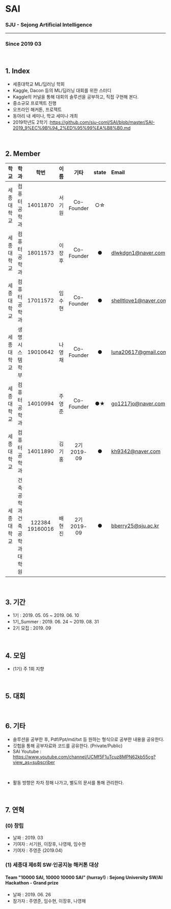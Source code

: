 # SAI
### SJU - Sejong Artificial Intelligence
<hr>

### Since 2019 03

<br>

## 1. Index
 - 세종대학교 ML/딥러닝 학회
 - Kaggle, Dacon 등의 ML/딥러닝 대회를 위한 스터디
 - Kaggle의 커널을 통해 대회의 솔루션을 공부하고, 직접 구현해 본다.
 - 중소규모 프로젝트 진행 
 - 오프라인 해커톤, 프로젝트
 - 동아리 내 세미나, 학교 세미나 개최
 - 2019학년도 2학기 :https://github.com/sju-coml/SAI/blob/master/SAI-2019_9%EC%9B%94_2%ED%95%99%EA%B8%B0.md
 
 <br>
 
## 2. Member

| 학교 | 학과 | 학번 | 이름 | 기타 | state | Email | Blog |
|---|:---:|:---:|:---:|:---:|:---:|:---|:---:|
| 세종대학교 | 컴퓨터공학과 | 14011870 | 서기원 | Co-Founder | ○☆ | | |
| 세종대학교 | 컴퓨터공학과 | 18011573 | 이장후 | Co-Founder |  ●  | dlwkdgn1@naver.com | |
| 세종대학교 | 컴퓨터공학과 | 17011572 | 임수현 | Co-Founder |  ●  | shelltlove1@naver.com | |
| 세종대학교 | 생명시스템학부 | 19010642 | 나영채 | Co-Founder | ● | luna20617@gmail.com | |
| 세종대학교 | 컴퓨터공학과 | 14010994 | 주영준 | Co-Founder  | ●★ | go1217jo@naver.com | |
| 세종대학교 | 컴퓨터공학과 | 14011890 | 김기홍 | 2기 2019-09 | ● | kh9342@naver.com | |
| 세종대학교 | 건축공학과<br> 건축공학과 대학원 | 122384<br>19160016 | 배현진 | 2기 2019-09 | ● | bberry25@sju.ac.kr | |

<br>

## 3. 기간
 - 1기 : 2019. 05. 05 ~ 2019. 06. 10
 - 1기_Summer : 2019. 06. 24 ~ 2019. 08. 31
 - 2기 모집 : 2019. 09

<br>
 
## 4. 모임
 - (1기) 주 1회 지향
 
 <br>
 
## 5. 대회
 
 <br>
 
## 6. 기타
 - 솔루션을 공부한 후, Pdf/Ppt/md/txt 등 원하는 형식으로 공부한 내용을 공유한다.
 - 깃헙을 통해 공부자료와 코드를 공유한다. (Private/Public)
 - SAI Youtube : https://www.youtube.com/channel/UCMf5F1uTcuz8MPN62kb55cg?view_as=subscriber
 
 <br>
 
 - 활동 방향은 차차 정해 나가고, 별도의 문서를 통해 관리한다.

 <br>
 

## 7. 연혁

### (0) 창립

- 날짜 : 2019. 03
- 기여자 : 서기원, 이장후, 나영채, 임수현
- 기여자 : 주영준 (2019.04)

### (1) 세종대 제6회 SW·인공지능 해커톤 대상
<h4> Team "10000 SAI, 10000 10000 SAI" (hurray!) : Sejong University SW/AI Hackathon - Grand prize </h4>

 - 날짜 : 2019. 06. 26
 - 참가자 : 주영준, 임수현, 이장후, 나영채
